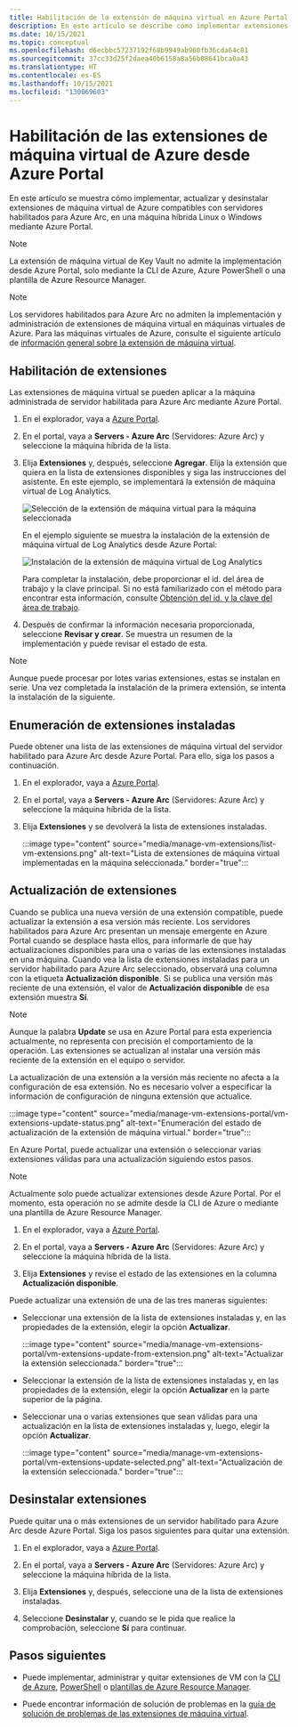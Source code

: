 ```yaml
---
title: Habilitación de la extensión de máquina virtual en Azure Portal
description: En este artículo se describe cómo implementar extensiones de máquina virtual en servidores habilitados para Azure Arc que se ejecutan en entornos de nube híbridos desde Azure Portal.
ms.date: 10/15/2021
ms.topic: conceptual
ms.openlocfilehash: d6ecbbc57237192f68b9949ab960fb36cda64c81
ms.sourcegitcommit: 37cc33d25f2daea40b6158a8a56b08641bca0a43
ms.translationtype: HT
ms.contentlocale: es-ES
ms.lasthandoff: 10/15/2021
ms.locfileid: "130069603"
---
```

# <a name="enable-azure-vm-extensions-from-the-azure-portal"></a>Habilitación de las extensiones de máquina virtual de Azure desde Azure Portal

En este artículo se muestra cómo implementar, actualizar y desinstalar extensiones de máquina virtual de Azure compatibles con servidores habilitados para Azure Arc, en una máquina híbrida Linux o Windows mediante Azure Portal.

> [!NOTE]
> La extensión de máquina virtual de Key Vault no admite la implementación desde Azure Portal, solo mediante la CLI de Azure, Azure PowerShell o una plantilla de Azure Resource Manager.

> [!NOTE]
> Los servidores habilitados para Azure Arc no admiten la implementación y administración de extensiones de máquina virtual en máquinas virtuales de Azure. Para las máquinas virtuales de Azure, consulte el siguiente artículo de [información general sobre la extensión de máquina virtual](../../virtual-machines/extensions/overview.md).

## <a name="enable-extensions"></a>Habilitación de extensiones

Las extensiones de máquina virtual se pueden aplicar a la máquina administrada de servidor habilitada para Azure Arc mediante Azure Portal.

1. En el explorador, vaya a [Azure Portal](https://portal.azure.com).

2. En el portal, vaya a **Servers - Azure Arc** (Servidores: Azure Arc) y seleccione la máquina híbrida de la lista.

3. Elija **Extensiones** y, después, seleccione **Agregar**. Elija la extensión que quiera en la lista de extensiones disponibles y siga las instrucciones del asistente. En este ejemplo, se implementará la extensión de máquina virtual de Log Analytics.

    ![Selección de la extensión de máquina virtual para la máquina seleccionada](./media/manage-vm-extensions/add-vm-extensions.png)

    En el ejemplo siguiente se muestra la instalación de la extensión de máquina virtual de Log Analytics desde Azure Portal:

    ![Instalación de la extensión de máquina virtual de Log Analytics](./media/manage-vm-extensions/mma-extension-config.png)

    Para completar la instalación, debe proporcionar el id. del área de trabajo y la clave principal. Si no está familiarizado con el método para encontrar esta información, consulte [Obtención del id. y la clave del área de trabajo](../../azure-monitor/agents/log-analytics-agent.md#workspace-id-and-key).

4. Después de confirmar la información necesaria proporcionada, seleccione **Revisar y crear**. Se muestra un resumen de la implementación y puede revisar el estado de esta.

>[!NOTE]
>Aunque puede procesar por lotes varias extensiones, estas se instalan en serie. Una vez completada la instalación de la primera extensión, se intenta la instalación de la siguiente.

## <a name="list-extensions-installed"></a>Enumeración de extensiones instaladas

Puede obtener una lista de las extensiones de máquina virtual del servidor habilitado para Azure Arc desde Azure Portal. Para ello, siga los pasos a continuación.

1. En el explorador, vaya a [Azure Portal](https://portal.azure.com).

2. En el portal, vaya a **Servers - Azure Arc** (Servidores: Azure Arc) y seleccione la máquina híbrida de la lista.

3. Elija **Extensiones** y se devolverá la lista de extensiones instaladas.

    :::image type="content" source="media/manage-vm-extensions/list-vm-extensions.png" alt-text="Lista de extensiones de máquina virtual implementadas en la máquina seleccionada." border="true":::

## <a name="upgrade-extensions"></a>Actualización de extensiones

Cuando se publica una nueva versión de una extensión compatible, puede actualizar la extensión a esa versión más reciente. Los servidores habilitados para Azure Arc presentan un mensaje emergente en Azure Portal cuando se desplace hasta ellos, para informarle de que hay actualizaciones disponibles para una o varias de las extensiones instaladas en una máquina. Cuando vea la lista de extensiones instaladas para un servidor habilitado para Azure Arc seleccionado, observará una columna con la etiqueta **Actualización disponible**. Si se publica una versión más reciente de una extensión, el valor de **Actualización disponible** de esa extensión muestra **Sí**.

>[!NOTE]
>Aunque la palabra **Update** se usa en Azure Portal para esta experiencia actualmente, no representa con precisión el comportamiento de la operación. Las extensiones se actualizan al instalar una versión más reciente de la extensión en el equipo o servidor.

La actualización de una extensión a la versión más reciente no afecta a la configuración de esa extensión. No es necesario volver a especificar la información de configuración de ninguna extensión que actualice.

:::image type="content" source="media/manage-vm-extensions-portal/vm-extensions-update-status.png" alt-text="Enumeración del estado de actualización de la extensión de máquina virtual." border="true":::

En Azure Portal, puede actualizar una extensión o seleccionar varias extensiones válidas para una actualización siguiendo estos pasos.

> [!NOTE]
> Actualmente solo puede actualizar extensiones desde Azure Portal. Por el momento, esta operación no se admite desde la CLI de Azure o mediante una plantilla de Azure Resource Manager.

1. En el explorador, vaya a [Azure Portal](https://portal.azure.com).

2. En el portal, vaya a **Servers - Azure Arc** (Servidores: Azure Arc) y seleccione la máquina híbrida de la lista.

3. Elija **Extensiones** y revise el estado de las extensiones en la columna **Actualización disponible**.

Puede actualizar una extensión de una de las tres maneras siguientes:

* Seleccionar una extensión de la lista de extensiones instaladas y, en las propiedades de la extensión, elegir la opción **Actualizar**.

    :::image type="content" source="media/manage-vm-extensions-portal/vm-extensions-update-from-extension.png" alt-text="Actualizar la extensión seleccionada." border="true":::

* Seleccionar la extensión de la lista de extensiones instaladas y, en las propiedades de la extensión, elegir la opción **Actualizar** en la parte superior de la página.

* Seleccionar una o varias extensiones que sean válidas para una actualización en la lista de extensiones instaladas y, luego, elegir la opción **Actualizar**.

    :::image type="content" source="media/manage-vm-extensions-portal/vm-extensions-update-selected.png" alt-text="Actualización de la extensión seleccionada." border="true":::

## <a name="uninstall-extensions"></a>Desinstalar extensiones

Puede quitar una o más extensiones de un servidor habilitado para Azure Arc desde Azure Portal. Siga los pasos siguientes para quitar una extensión.

1. En el explorador, vaya a [Azure Portal](https://portal.azure.com).

2. En el portal, vaya a **Servers - Azure Arc** (Servidores: Azure Arc) y seleccione la máquina híbrida de la lista.

3. Elija **Extensiones** y, después, seleccione una de la lista de extensiones instaladas.

4. Seleccione **Desinstalar** y, cuando se le pida que realice la comprobación, seleccione **Sí** para continuar.

## <a name="next-steps"></a>Pasos siguientes

- Puede implementar, administrar y quitar extensiones de VM con la [CLI de Azure](manage-vm-extensions-cli.md), [PowerShell](manage-vm-extensions-powershell.md) o [plantillas de Azure Resource Manager](manage-vm-extensions-template.md).

- Puede encontrar información de solución de problemas en la [guía de solución de problemas de las extensiones de máquina virtual](troubleshoot-vm-extensions.md).
